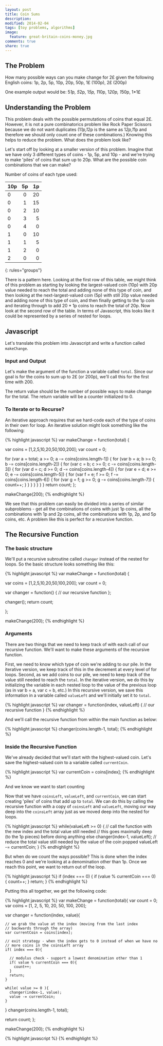 ```yaml
---
layout: post
title: Coin Sums
description: 
modified: 2014-02-04
tags: [toy problems, algorithms]
image:
  feature: great-britain-coins-money.jpg
comments: true
share: true
---
```


## The Problem
How many possible ways can you make change for 2£ given the following English coins:
1p, 2p, 5p, 10p, 20p, 50p, 1£ (100p), 2£ (200p)

One example output would be:
5*1p, 5*2p, 1*5p, 1*10p, 1*20p, 1*50p, 1*1£

## Understanding the Problem 
This problem deals with the possible permutations of coins that equal 2£.  However, it is not a pure combinatorics problem like Rock Paper Scissors because we do not want duplicates (1*1p,1*2p is the same as 1*2p,1*1p and therefore we should only count one of these combinations.)  Knowing this helps to reduce the problem.  What does the problem look like?

Let's start off by looking at a smaller version of this problem.  Imagine that we have only 3 different types of coins - 1p, 5p, and 10p - and we're trying to make 'piles' of coins that sum up to 20p.  What are the possible coin combinations that we can make?

Number of coins of each type used:

|   10p   |   5p    |   1p    |
|:--------|:-------:|--------:|
|    0    |    0    |    20   |
|    0    |    1    |    15   |
|    0    |    2    |    10   |
|    0    |    3    |     5   |
|    0    |    4    |     0   |
|    1    |    0    |    10   |
|    1    |    1    |     5   |
|    1    |    2    |     0   |
|    2    |    0    |     0   |
{: rules="groups"}

There is a pattern here.  Looking at the first row of this table, we might think of this problem as starting by looking the largest-valued coin (10p) with 20p value needed to reach the total and adding none of this type of coin, and then looking at the next-largest-valued coin (5p) with still 20p value needed and adding none of this type of coin, and then finally getting to the 1p coin and iterating through to add 20 * 1p coins to reach the total of 20p.  Now look at the second row of the table.  In terms of Javascript, this looks like it could be represented by a series of nested for loops.    

## Javascript
Let's translate this problem into Javascript and write a function called `makeChange`.

### Input and Output
Let's make the argument of the function a variable called `total`.  Since our goal is for the coins to sum up to 2£ (or 200p), we'll call this for the first time with 200.

The return value should be the number of possible ways to make change for the total.  The return variable will be a counter initialized to 0.

### To Iterate or to Recurse?
An iterative approach requires that we hard-code each of the type of coins in their own for loop.  An iterative solution might look something like the following:

{% highlight javascript %}
var makeChange = function(total) {

  var coins = [1,2,5,10,20,50,100,200];
  var count = 0;

  for (var a = total; a >= 0; a -= coins[coins.length-1]) {
    for (var b = a; b >= 0; b -= coins[coins.length-2]) {
      for (var c = b; c >= 0; c -= coins[coins.length-3]) {
        for (var d = c; d >= 0; d -= coins[coins.length-4]) {
          for (var e = d; e >= 0; e -= coins[coins.length-5]) {
            for (var f = e; f >= 0; f -= coins[coins.length-6]) {
              for (var g = f; g >= 0; g -= coins[coins.length-7]) {
                count++;
              }
            }
          }
        }
      }
    }
  }
  return count;
};

makeChange(200);
{% endhighlight %}

We see that this problem can easily be divided into a series of similar subproblems - get all the combinations of coins with just 1p coins, all the combinations with 1p and 2p coins, all the combinations with 1p, 2p, and 5p coins, etc.  A problem like this is perfect for a recursive function.

## The Recursive Function

### The basic structure 
We'll put a recursive subroutine called `changer` instead of the nested for loops.  So the basic structure looks something like this:

{% highlight javascript %}
var makeChange = function(total) {

  var coins = [1,2,5,10,20,50,100,200];
  var count = 0;
 
  var changer = function() {
    // our recursive function
  };

  changer();
  return count;

};

makeChange(200);
{% endhighlight %}

### Arguments 
There are two things that we need to keep track of with each call of our recursive function.  We'll want to make these arguments of the recursive function.  

First, we need to know which type of coin we're adding to our pile.  In the iterative version, we keep track of this in the decrement at every level of for loops.  Second, as we add coins to our pile, we need to keep track of the value still needed to reach the `total`.  In the iterative version, we do this by initializing the variable in each nested loop to the value of the previous loop (as in var b = a, var c = b, etc.)  In this recursive version, we save this information in a variable called `valueLeft` and we'll initially set it to `total`.  

{% highlight javascript %}
  var changer = function(index, valueLeft) {
    // our recursive function
  }
{% endhighlight %}

And we'll call the recursive function from within the main function as below:

{% highlight javascript %}
  changer(coins.length-1, total);
{% endhighlight %}

### Inside the Recursive Function

We've already decided that we'll start with the highest-valued coin.  Let's save the highest-valued coin to a variable called `currentCoin`.

{% highlight javascript %}
    var currentCoin = coins[index];
{% endhighlight %}

And we know we want to start counting 

Now that we have `coinsLeft`, `valueLeft`, and `currentCoin`, we can start creating 'piles' of coins that add up to `total`.  We can do this by calling the recursive function with a copy of `coinsLeft` and `valueLeft`, moving our way deep into the `coinsLeft` array just as we moved deep into the nested for loops. 

{% highlight javascript %}
    while(valueLeft >= 0) {
      // call the function with the new index and the total value still needed
      // this goes maximally deep (to the 1p pieces) before doing anything else
      changer(index-1, valueLeft);
      // reduce the total value still needed by the value of the coin popped
      valueLeft -= currentCoin;
    }
{% endhighlight %}

But when do we count the ways possible?  This is done when the index reaches 0 and we're looking at a denomination other than 1p.  Once we reach this point, we want to return out of the loop.

{% highlight javascript %}
    if (index === 0) {
      if (value % currentCoin === 0) {
        count++;
      }
      return;
    }
{% endhighlight %}

Putting this all together, we get the following code:

{% highlight javascript %}
var makeChange = function(total){
  var count = 0;
  var coins = [1, 2, 5, 10, 20, 50, 100, 200];

  var changer = function(index, value){

    // we grab the value at the index (moving from the last index
    // backwards through the array)
    var currentCoin = coins[index];

    // exit strategy - when the index gets to 0 instead of when we have no 
    // more coins in the coinsLeft array
    if( index === 0){

      // modulus check - support a lowest denomination other than 1
      if( value % currentCoin === 0){
        count++;
      }
      return;
    }

    while( value >= 0 ){
      changer(index-1, value);
      value -= currentCoin;
    }
  }
  changer(coins.length-1, total);

  return count;
};

makeChange(200);
{% endhighlight %}


{% highlight javascript %}
{% endhighlight %}


